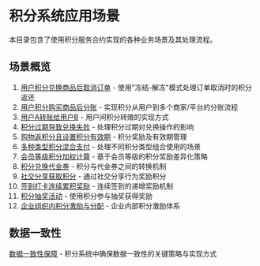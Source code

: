 # 积分系统应用场景

本目录包含了使用积分服务合约实现的各种业务场景及其处理流程。

## 场景概览

1. [用户积分兑换商品后取消订单](./scene01-order-cancel.md) - 使用"冻结-解冻"模式处理订单取消时的积分返还
2. [用户积分购买商品后分账](./scene02-point-distribution.md) - 实现积分从用户到多个商家/平台的分账流程
3. [用户A转账给用户B](./scene03-user-transfer.md) - 用户间积分转赠的实现方式
4. [积分过期导致兑换失败](./scene04-points-expiry.md) - 处理积分过期对兑换操作的影响
5. [购物返积分且设置积分有效期](./scene05-shopping-rewards.md) - 积分奖励及有效期管理
6. [多种类型积分混合支付](./scene06-mixed-payment.md) - 处理不同积分类型组合使用的场景
7. [会员等级积分加权计算](./scene07-member-level-weight.md) - 基于会员等级的积分奖励差异化策略
8. [积分兑换代金券](./scene08-coupon-exchange.md) - 积分与代金券之间的转换机制
9. [社交分享获取积分](./scene09-social-sharing.md) - 通过社交分享行为奖励积分
10. [签到打卡连续累积奖励](./scene10-check-in-rewards.md) - 连续签到的递增奖励机制
11. [积分抽奖活动](./scene11-points-lottery.md) - 使用积分参与抽奖获得奖励
12. [企业组织内积分激励与分配](./scene12-enterprise-rewards.md) - 企业内部积分激励体系

## 数据一致性

[数据一致性保障](./data-consistency.md) - 积分系统中确保数据一致性的关键策略与实现方式
